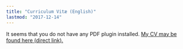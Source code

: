 ```yaml
---
title: "Curriculum Vitæ (English)"
lastmod: "2017-12-14"
---
```


<div class="embed-responsive" style="padding-bottom:80%">
<object data="/pdf/cv_idrissi_en.pdf" type="application/pdf">
It seems that you do not have any PDF plugin installed.
<a href="/pdf/cv_idrissi_en.pdf">My CV may be found here (direct link).</a>
</object>
</div>
